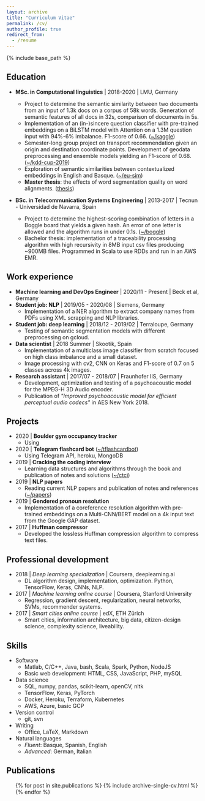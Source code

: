 ```yaml
---
layout: archive
title: "Curriculum Vitae"
permalink: /cv/
author_profile: true
redirect_from:
  - /resume
---
```


{% include base_path %}

Education
------

* **MSc. in Computational linguistics** \| 2018-2020 \| LMU, Germany
  * Project to determine the semantic similarity between two documents from an input of 1.3k docs on a corpus of 58k words. Generation of semantic features of all docs in 32s, comparison of documents in 5s.
  * Implementation of an (in-)sincere question classifier with pre-trained embeddings on a BiLSTM model with Attention on a 1.3M question input with 94%-6% imbalance. F1-score of 0.66. ([~/kaggle](https://github.com/anebz/kaggle))
  * Semester-long group project on transport recommendation given an origin and destination coordinate points. Development of geodata preprocessing and ensemble models yielding an F1-score of 0.68. ([~/kdd-cup-2019](https://github.com/AlessandroVol23/kdd-cup-2019))
  * Exploration of semantic similarities between contextualized embeddings in English and Basque. ([~/eu-sim](https://github.com/anebz/eu-sim))
  * **Master thesis**: the effects of word segmentation quality on word alignments. ([thesis](https://github.com/anebz/thesis))

* **BSc. in Telecommunication Systems Engineering** \| 2013-2017 \| Tecnun - Universidad de Navarra, Spain
  * Project to determine the highest-scoring combination of letters in a Boggle board that yields a given hash. An error of one letter is allowed and the algorithm runs in under 0.1s. ([~/boggle](https://github.com/julencestero/boggle))
  * Bachelor thesis: implementation of a traceability processing algorithm with high recursivity in 8MB input csv files producing ~900MB files. Programmed in Scala to use RDDs and run in an AWS EMR.

Work experience
------

* **Machine learning and DevOps Engineer** \| 2020/11 - Present \| Beck et al, Germany
* **Student job: NLP** \| 2019/05 - 2020/08 \| Siemens, Germany
  * Implementation of a NER algorithm to extract company names from PDFs using XML scrapping and NLP libraries.
* **Student job: deep learning** \| 2018/12 - 2019/02 \| Terraloupe, Germany
  * Testing of semantic segmentation models with different preprocessing on gcloud.
* **Data scientist** \| 2018 Summer \| Skootik, Spain
  * Implementation of a multiclass image classifier from scratch focused on high class imbalance and a small dataset.
  * Image processing with cv2, CNN on Keras and F1-score of 0.7 on 5 classes across 4k images.
* **Research assistant** \| 2017/07 - 2018/07 \| Fraunhofer IIS, Germany
  * Development, optimization and testing of a psychoacoustic model for the MPEG-H 3D Audio encoder.
  * Publication of *"Improved psychoacoustic model for efficient perceptual audio codecs"* in AES New York 2018.

Projects
------

* 2020 \| **Boulder gym occupancy tracker**
  * Using 
* 2020 \| **Telegram flashcard bot** ([~/tflashcardbot](https://github.com/anebz/flashcardbot))
  * Using Telegram API, heroku, MongoDB
* 2019 \| **Cracking the coding interview**
  * Learning data structures and algorithms through the book and publication of notes and solutions ([~/ctci](https://github.com/anebz/ctci))
* 2019 \| **NLP papers**
  * Reading current NLP papers and publication of notes and references ([~/papers](https://github.com/anebz/papers))
* 2019 \| **Gendered pronoun resolution**
  * Implementation of a coreference resolution algorithm with pre-trained embeddings on a Multi-CNN/BERT model on a 4k input text from the Google GAP dataset.
* 2017 \| **Huffman compressor**
  * Developed the lossless Huffman compression algorithm to compress text files.

Professional development
------

* 2018 \| *Deep learning specialization* \| Coursera, deeplearning.ai
  * DL algorithm design, implementation, optimization. Python, TensorFlow, Keras, CNNs, NLP.
* 2017 \| *Machine learning online course* \| Coursera, Stanford University
  * Regression, gradient descent, regularization, neural networks, SVMs, recommender systems.
* 2017 \| *Smart cities online course* \| edX, ETH Zürich
  * Smart cities, information architecture, big data, citizen-design science, complexity science, liveability.

Skills
------

* Software
  * Matlab, C/C++, Java, bash, Scala, Spark, Python, NodeJS
  * Basic web development: HTML, CSS, JavaScript, PHP, mySQL
* Data science
  * SQL, numpy, pandas, scikit-learn, openCV, nltk
  * TensorFlow, Keras, PyTorch
  * Docker, Heroku, Terraform, Kubernetes
  * AWS, Azure, basic GCP
* Version control
  * git, svn
* Writing
  * Office, LaTeX, Markdown
* Natural languages
  * *Fluent*: Basque, Spanish, English
  * *Advanced*: German, Italian

Publications
------

  <ul>{% for post in site.publications %}
    {% include archive-single-cv.html %}
  {% endfor %}</ul>
  
<!---
Talks
------
  <ul>{% for post in site.talks %}
    {% include archive-single-talk-cv.html %}
  {% endfor %}</ul>
  
Teaching
------
  <ul>{% for post in site.teaching %}
    {% include archive-single-cv.html %}
  {% endfor %}</ul>
  
Service and leadership
------
* Currently signed in to 43 different slack teams

-->
